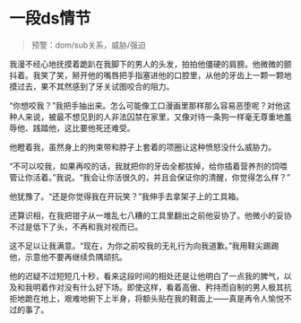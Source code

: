 # 一段ds情节

> 预警：dom/sub关系，威胁/强迫

  我漫不经心地抚摸着跪趴在我脚下的男人的头发，拍拍他僵硬的肩膀。他微微的颤抖着。我笑了笑，掰开他的嘴唇把手指塞进他的口腔里，从他的牙齿上一颗一颗地摸过去，果不其然感到了牙关试图咬合的阻力。

  “你想咬我？”我把手抽出来。怎么可能像工口漫画里那样那么容易恶堕呢？对他这种人来说，被最不想见到的人非法囚禁在家里，又像对待一条狗一样毫无尊重地羞辱他、践踏他，这比要他死还难受。

  他瞪着我，虽然身上的拘束带和脖子上套着的项圈让这种愤怒没什么威胁力。

  “不可以咬我，如果再咬的话，我就把你的牙齿全都拔掉，给你插着营养剂的饲喂管让你活着。”我说。“我会让你活很久的，并且会保证你的清醒，你觉得怎么样？”

  他犹豫了。“还是你觉得我在开玩笑？”我伸手去拿架子上的工具箱。

  还算识相，在我把钳子从一堆乱七八糟的工具里翻出之前他妥协了。他微小的妥协不过是低下了头，不再和我对视而已。

  这不足以让我满意。“现在，为你之前咬我的无礼行为向我道歉。”我用鞋尖踢踢他，示意他不要再继续负隅顽抗。

  他的迟疑不过短短几十秒，看来这段时间的相处还是让他明白了一点我的脾气，以及和我明着作对没有什么好下场。即使这样，看着高傲、矜持而自制的男人极其抗拒地跪在地上，艰难地俯下上半身，将额头贴在我的鞋面上——真是再令人愉悦不过的事了。